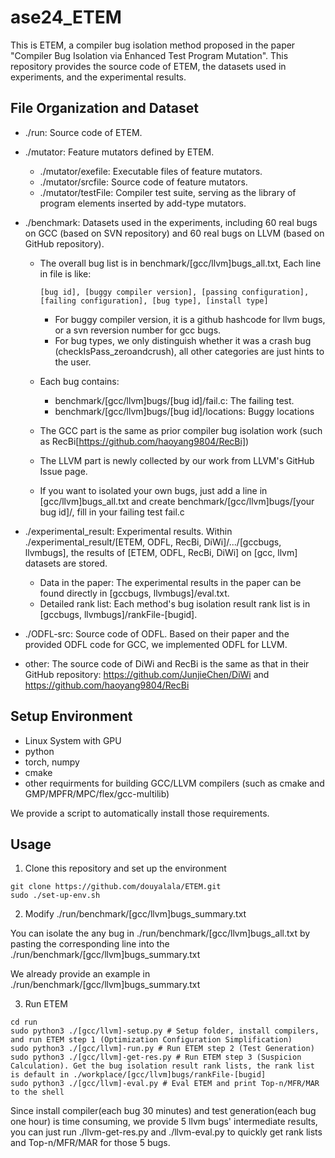 # ase24_ETEM

This is ETEM, a compiler bug isolation method proposed in the paper "Compiler Bug Isolation via Enhanced Test Program Mutation". This repository provides the source code of ETEM, the datasets used in experiments, and the experimental results.

## File Organization and Dataset

- ./run: Source code of ETEM.

- ./mutator: Feature mutators defined by ETEM.
    - ./mutator/exefile: Executable files of feature mutators.
    - ./mutator/srcfile: Source code of feature mutators.
    - ./mutator/testFile: Compiler test suite, serving as the library of program elements inserted by add-type mutators.

- ./benchmark: Datasets used in the experiments, including 60 real bugs on GCC (based on SVN repository) and 60 real bugs on LLVM (based on GitHub repository). 
    - The overall bug list is in benchmark/[gcc/llvm]bugs_all.txt, Each line in file is like:
        ```shell
        [bug id], [buggy compiler version], [passing configuration], [failing configuration], [bug type], [install type]
        ```
        - For buggy compiler version, it is a github hashcode for llvm bugs, or a svn reversion number for gcc bugs.
        - For bug types, we only distinguish whether it was a crash bug (checkIsPass_zeroandcrush), all other categories are just hints to the user.
        
    - Each bug contains:
        - benchmark/[gcc/llvm]bugs/[bug id]/fail.c: The failing test.
        - benchmark/[gcc/llvm]bugs/[bug id]/locations: Buggy locations
     
    - The GCC part is the same as prior compiler bug isolation work (such as RecBi[https://github.com/haoyang9804/RecBi])
    - The LLVM part is newly collected by our work from LLVM's GitHub Issue page.
    - If you want to isolated your own bugs, just add a line in [gcc/llvm]bugs_all.txt and create benchmark/[gcc/llvm]bugs/[your bug id]/, fill in your failing test fail.c

- ./experimental_result: Experimental results. Within ./experimental_result/[ETEM, ODFL, RecBi, DiWi]/.../[gccbugs, llvmbugs], the results of [ETEM, ODFL, RecBi, DiWi] on [gcc, llvm] datasets are stored.
    - Data in the paper: The experimental results in the paper can be found directly in [gccbugs, llvmbugs]/eval.txt.
    - Detailed rank list: Each method's bug isolation result rank list is in [gccbugs, llvmbugs]/rankFile-[bugid].

- ./ODFL-src: Source code of ODFL. Based on their paper and the provided ODFL code for GCC, we implemented ODFL for LLVM.

- other: The source code of DiWi and RecBi is the same as that in their GitHub repository: https://github.com/JunjieChen/DiWi and https://github.com/haoyang9804/RecBi

## Setup Environment

- Linux System with GPU
- python
- torch, numpy
- cmake
- other requirments for building GCC/LLVM compilers (such as cmake and GMP/MPFR/MPC/flex/gcc-multilib)

We provide a script to automatically install those requirements.


## Usage

1. Clone this repository and set up the environment

```shell
git clone https://github.com/douyalala/ETEM.git
sudo ./set-up-env.sh
```

2. Modify ./run/benchmark/[gcc/llvm]bugs_summary.txt

You can isolate the any bug in ./run/benchmark/[gcc/llvm]bugs_all.txt by pasting the corresponding line into the ./run/benchmark/[gcc/llvm]bugs_summary.txt

We already provide an example in ./run/benchmark/[gcc/llvm]bugs_summary.txt

3. Run ETEM

```shell
cd run
sudo python3 ./[gcc/llvm]-setup.py # Setup folder, install compilers, and run ETEM step 1 (Optimization Configuration Simplification)
sudo python3 ./[gcc/llvm]-run.py # Run ETEM step 2 (Test Generation)
sudo python3 ./[gcc/llvm]-get-res.py # Run ETEM step 3 (Suspicion Calculation). Get the bug isolation result rank lists, the rank list is default in ./workplace/[gcc/llvm]bugs/rankFile-[bugid]
sudo python3 ./[gcc/llvm]-eval.py # Eval ETEM and print Top-n/MFR/MAR to the shell
```

Since install compiler(each bug 30 minutes) and test generation(each bug one hour) is time consuming, we provide 5 llvm bugs' intermediate results, you can just run ./llvm-get-res.py and ./llvm-eval.py to quickly get rank lists and Top-n/MFR/MAR for those 5 bugs.
